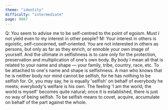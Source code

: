 ```yaml
---
theme: "identity"
difficulty: "intermediate"
page: 9087
---
```


Q: You seem to advise me to be self-centred to the point of egoism. Must I not yield even to my interest in other people? M: Your interest in others is egoistic, self-concerned, self-oriented. You are not interested in others as persons, but only as far as they enrich, or ennoble your own image of yourself. And the ultimate in selfishness is to care only for the protection, preservation and multiplication of one's own body. By body I mean all that is related to your name and shape — your family, tribe, country, race, etc. To be attached to one's name and shape is selfishness. A man who knows that he is neither body nor mind cannot be selfish, for he has nothing to be selfish for. Or, you may say, he is equally 'selfish' on behalf of everybody he meets; everybody's welfare is his own. The feeling 'I am the world, the world is myself' becomes quite natural; once it is established, there is just no way of being selfish. To be selfish means to covet, acquire, accumulate on behalf of the part against the whole.